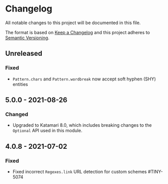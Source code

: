 # Changelog
All notable changes to this project will be documented in this file.

The format is based on [Keep a Changelog](http://keepachangelog.com/en/1.0.0/)
and this project adheres to [Semantic Versioning](http://semver.org/spec/v2.0.0.html).

## Unreleased

### Fixed
- `Pattern.chars` and `Pattern.wordbreak` now accept soft hyphen (SHY) entities

## 5.0.0 - 2021-08-26

### Changed
- Upgraded to Katamari 8.0, which includes breaking changes to the `Optional` API used in this module.

## 4.0.8 - 2021-07-02

### Fixed
- Fixed incorrect `Regexes.link` URL detection for custom schemes #TINY-5074
